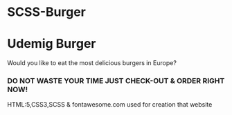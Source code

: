 # SCSS-Burger
<h1>Udemig Burger</h1>

<p>Would you like to eat the most delicious burgers in Europe?</p>

<h3>DO NOT WASTE YOUR TIME JUST CHECK-OUT & ORDER RIGHT NOW!</h3>

<p>HTML:5,CSS3,SCSS & fontawesome.com used for creation that website</p>

<img src="/images/screen.gif" alt="">  